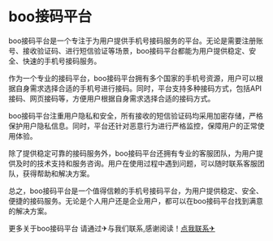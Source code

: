 # boo接码平台

boo接码平台是一个专注于为用户提供手机号接码服务的平台。无论是需要注册账号、接收验证码、进行短信验证等场景，boo接码平台都能为用户提供稳定、安全、快速的手机号接码服务。

作为一个专业的接码平台，boo接码平台拥有多个国家的手机号资源，用户可以根据自身需求选择合适的手机号进行接码。同时，平台支持多种接码方式，包括API接码、网页接码等，方便用户根据自身需求选择合适的接码方式。

boo接码平台注重用户隐私和安全，所有接收的短信验证码均采用加密存储，严格保护用户隐私信息。同时，平台还针对恶意行为进行严格监控，保障用户的正常使用体验。

除了提供稳定可靠的接码服务外，boo接码平台还拥有专业的客服团队，为用户提供及时的技术支持和服务咨询。用户在使用过程中遇到问题，可以随时联系客服团队，获得帮助和解决方案。

总之，boo接码平台是一个值得信赖的手机号接码平台，为用户提供稳定、安全、便捷的接码服务。无论是个人用户还是企业用户，都可以在boo接码平台找到满意的解决方案。

更多关于boo接码平台 请通过✈与我们联系,感谢阅读！[点我联系✈](https://data.G208.com)